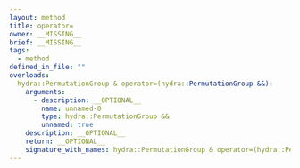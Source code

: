 ```yaml
---
layout: method
title: operator=
owner: __MISSING__
brief: __MISSING__
tags:
  - method
defined_in_file: ""
overloads:
  hydra::PermutationGroup & operator=(hydra::PermutationGroup &&):
    arguments:
      - description: __OPTIONAL__
        name: unnamed-0
        type: hydra::PermutationGroup &&
        unnamed: true
    description: __OPTIONAL__
    return: __OPTIONAL__
    signature_with_names: hydra::PermutationGroup & operator=(hydra::PermutationGroup &&)
---
```

